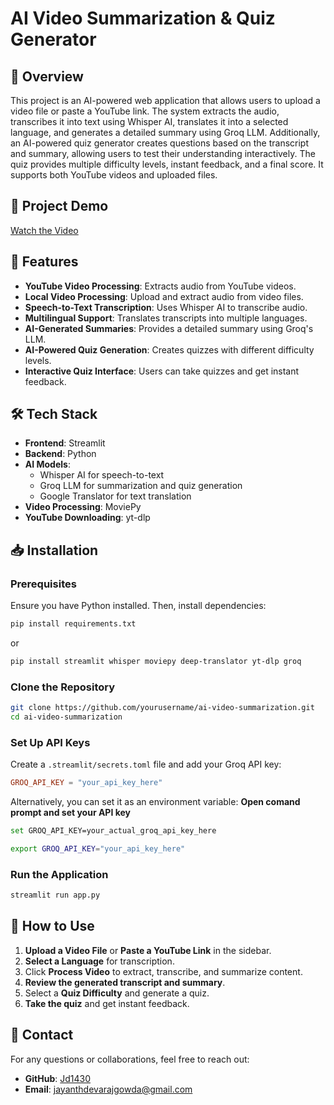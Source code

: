 # AI Video Summarization & Quiz Generator

## 📌 Overview
This project is an AI-powered web application that allows users to upload a video file or paste a YouTube link. The system extracts the audio, transcribes it into text using Whisper AI, translates it into a selected language, and generates a detailed summary using Groq LLM. Additionally, an AI-powered quiz generator creates questions based on the transcript and summary, allowing users to test their understanding interactively. The quiz provides multiple difficulty levels, instant feedback, and a final score. It supports both YouTube videos and uploaded files.

## 🎥 Project Demo  
[ Watch the Video](https://github.com/user-attachments/assets/7848d276-bfa4-4f28-b53a-619e6af8edb0)

## 🚀 Features
- **YouTube Video Processing**: Extracts audio from YouTube videos.
- **Local Video Processing**: Upload and extract audio from video files.
- **Speech-to-Text Transcription**: Uses Whisper AI to transcribe audio.
- **Multilingual Support**: Translates transcripts into multiple languages.
- **AI-Generated Summaries**: Provides a detailed summary using Groq's LLM.
- **AI-Powered Quiz Generation**: Creates quizzes with different difficulty levels.
- **Interactive Quiz Interface**: Users can take quizzes and get instant feedback.

## 🛠️ Tech Stack
- **Frontend**: Streamlit
- **Backend**: Python
- **AI Models**:
  - Whisper AI for speech-to-text
  - Groq LLM for summarization and quiz generation
  - Google Translator for text translation
- **Video Processing**: MoviePy
- **YouTube Downloading**: yt-dlp

## 📥 Installation
### Prerequisites
Ensure you have Python installed. Then, install dependencies:
```bash
pip install requirements.txt
```
or
```bash
pip install streamlit whisper moviepy deep-translator yt-dlp groq
```

### Clone the Repository
```bash
git clone https://github.com/yourusername/ai-video-summarization.git
cd ai-video-summarization
```

### Set Up API Keys
Create a `.streamlit/secrets.toml` file and add your Groq API key:
```toml
GROQ_API_KEY = "your_api_key_here"
```

Alternatively, you can set it as an environment variable:
 **Open comand prompt and set your API key**
```bash
set GROQ_API_KEY=your_actual_groq_api_key_here
```
```bash
export GROQ_API_KEY="your_api_key_here"
```

### Run the Application
```bash
streamlit run app.py
```

## 🎥 How to Use
1. **Upload a Video File** or **Paste a YouTube Link** in the sidebar.
2. **Select a Language** for transcription.
3. Click **Process Video** to extract, transcribe, and summarize content.
4. **Review the generated transcript and summary**.
5. Select a **Quiz Difficulty** and generate a quiz.
6. **Take the quiz** and get instant feedback.



## 🔗 Contact
For any questions or collaborations, feel free to reach out:
- **GitHub**: [Jd1430](https://github.com/Jd1430)
- **Email**: jayanthdevarajgowda@gmail.com
